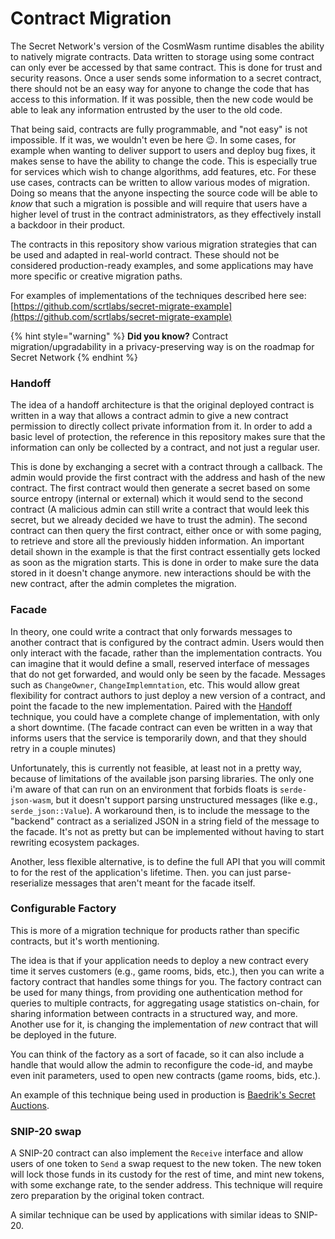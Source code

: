 # Contract Migration

The Secret Network's version of the CosmWasm runtime disables the ability to natively migrate contracts. Data written to storage using some contract can only ever be accessed by that same contract. This is done for trust and security reasons. Once a user sends some information to a secret contract, there should not be an easy way for anyone to change the code that has access to this information. If it was possible, then the new code would be able to leak any information entrusted by the user to the old code.

That being said, contracts are fully programmable, and "not easy" is not impossible. If it was, we wouldn't even be here 😉. In some cases, for example when wanting to deliver support to users and deploy bug fixes, it makes sense to have the ability to change the code. This is especially true for services which wish to change algorithms, add features, etc. For these use cases, contracts can be written to allow various modes of migration. Doing so means that the anyone inspecting the source code will be able to _know_ that such a migration is possible and will require that users have a higher level of trust in the contract administrators, as they effectively install a backdoor in their product.

The contracts in this repository show various migration strategies that can be used and adapted in real-world contract. These should not be considered production-ready examples, and some applications may have more specific or creative migration paths.

For examples of implementations of the techniques described here see: [https://github.com/scrtlabs/secret-migrate-example](https://github.com/scrtlabs/secret-migrate-example)

{% hint style="warning" %}
**Did you know?** Contract migration/upgradability in a privacy-preserving way is on the roadmap for Secret Network
{% endhint %}

### Handoff

The idea of a handoff architecture is that the original deployed contract is written in a way that allows a contract admin to give a new contract permission to directly collect private information from it. In order to add a basic level of protection, the reference in this repository makes sure that the information can only be collected by a contract, and not just a regular user.

This is done by exchanging a secret with a contract through a callback. The admin would provide the first contract with the address and hash of the new contract. The first contract would then generate a secret based on some source entropy (internal or external) which it would send to the second contract (A malicious admin can still write a contract that would leek this secret, but we already decided we have to trust the admin). The second contract can then query the first contract, either once or with some paging, to retrieve and store all the previously hidden information. An important detail shown in the example is that the first contract essentially gets locked as soon as the migration starts. This is done in order to make sure the data stored in it doesn't change anymore. new interactions should be with the new contract, after the admin completes the migration.

### Facade

In theory, one could write a contract that only forwards messages to another contract that is configured by the contract admin. Users would then only interact with the facade, rather than the implementation contracts. You can imagine that it would define a small, reserved interface of messages that do not get forwarded, and would only be seen by the facade. Messages such as `ChangeOwner`, `ChangeImplemntation`, etc. This would allow great flexibility for contract authors to just deploy a new version of a contract, and point the facade to the new implementation. Paired with the [Handoff](https://github.com/scrtlabs/secret-migrate-example#handoff) technique, you could have a complete change of implementation, with only a short downtime. (The facade contract can even be written in a way that informs users that the service is temporarily down, and that they should retry in a couple minutes)

Unfortunately, this is currently not feasible, at least not in a pretty way, because of limitations of the available json parsing libraries. The only one i'm aware of that can run on an environment that forbids floats is `serde-json-wasm`, but it doesn't support parsing unstructured messages (like e.g., `serde_json::Value`). A workaround then, is to include the message to the "backend" contract as a serialized JSON in a string field of the message to the facade. It's not as pretty but can be implemented without having to start rewriting ecosystem packages.

Another, less flexible alternative, is to define the full API that you will commit to for the rest of the application's lifetime. Then. you can just parse-reserialize messages that aren't meant for the facade itself.

### Configurable Factory

This is more of a migration technique for products rather than specific contracts, but it's worth mentioning.

The idea is that if your application needs to deploy a new contract every time it serves customers (e.g., game rooms, bids, etc.), then you can write a factory contract that handles some things for you. The factory contract can be used for many things, from providing one authentication method for queries to multiple contracts, for aggregating usage statistics on-chain, for sharing information between contracts in a structured way, and more. Another use for it, is changing the implementation of _new_ contract that will be deployed in the future.

You can think of the factory as a sort of facade, so it can also include a handle that would allow the admin to reconfigure the code-id, and maybe even init parameters, used to open new contracts (game rooms, bids, etc.).

An example of this technique being used in production is [Baedrik's Secret Auctions](https://github.com/baedrik/secret-auction-factory).

### SNIP-20 swap

A SNIP-20 contract can also implement the `Receive` interface and allow users of one token to `Send` a swap request to the new token. The new token will lock those funds in its custody for the rest of time, and mint new tokens, with some exchange rate, to the sender address. This technique will require zero preparation by the original token contract.

A similar technique can be used by applications with similar ideas to SNIP-20.
